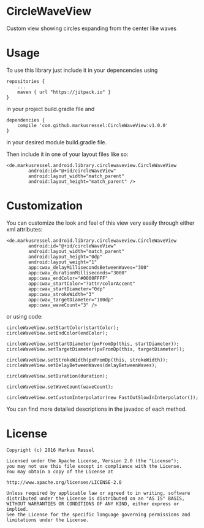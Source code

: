 # CircleWaveView
Custom view showing circles expanding from the center like waves

# Usage

To use this library just include it in your depencencies using

    repositories {
        ...
        maven { url "https://jitpack.io" }
    }
    
in your project build.gradle file and

    dependencies {
        compile 'com.github.markusressel:CircleWaveView:v1.0.0'
    }
    
in your desired module build.gradle file.

Then include it in one of your layout files like so:

    <de.markusressel.android.library.circlewaveview.CircleWaveView
            android:id="@+id/circleWaveView"
            android:layout_width="match_parent"
            android:layout_height="match_parent" />

# Customization

You can customize the look and feel of this view very easily through either xml attributes:

    <de.markusressel.android.library.circlewaveview.CircleWaveView
            android:id="@+id/circleWaveView"
            android:layout_width="match_parent"
            android:layout_height="0dp"
            android:layout_weight="1"
            app:cwav_delayMillisecondsBetweenWaves="300"
            app:cwav_durationMilliseconds="3000"
            app:cwav_endColor="#0000FFFF"
            app:cwav_startColor="?attr/colorAccent"
            app:cwav_startDiameter="0dp"
            app:cwav_strokeWidth="3"
            app:cwav_targetDiameter="100dp"
            app:cwav_waveCount="3" />

or using code:

    circleWaveView.setStartColor(startColor);
    circleWaveView.setEndColor(endColor);

    circleWaveView.setStartDiameter(pxFromDp(this, startDiameter));
    circleWaveView.setTargetDiameter(pxFromDp(this, targetDiameter));

    circleWaveView.setStrokeWidth(pxFromDp(this, strokeWidth));
    circleWaveView.setDelayBetweenWaves(delayBetweenWaves);

    circleWaveView.setDuration(duration);

    circleWaveView.setWaveCount(waveCount);

    circleWaveView.setCustomInterpolator(new FastOutSlowInInterpolator());

You can find more detailed descriptions in the javadoc of each method.


# License

    Copyright (c) 2016 Markus Ressel
    
    Licensed under the Apache License, Version 2.0 (the "License");
    you may not use this file except in compliance with the License.
    You may obtain a copy of the License at
    
    http://www.apache.org/licenses/LICENSE-2.0
    
    Unless required by applicable law or agreed to in writing, software
    distributed under the License is distributed on an "AS IS" BASIS,
    WITHOUT WARRANTIES OR CONDITIONS OF ANY KIND, either express or implied.
    See the License for the specific language governing permissions and
    limitations under the License.

